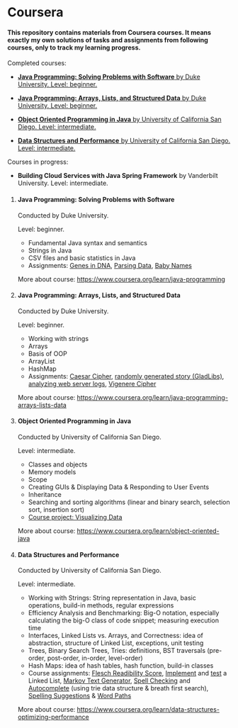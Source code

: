 # Coursera



#### This repository contains materials from Coursera courses. It means exactly my own solutions of tasks and assignments from following courses, only to track my learning progress.


Completed courses:
- [**Java Programming: Solving Problems with Software** by Duke University.
Level: beginner.](#java-programming-solving-problems-with-software)
  
- [**Java Programming: Arrays, Lists, and Structured Data**
by Duke University. Level: beginner.](#java-programming-arrays-lists-and-structured-data)
  
- [**Object Oriented Programming in Java** by University of California San Diego. Level: intermediate.](#object-oriented-programming-in-java)

- [**Data Structures and Performance** by University of California San Diego. Level: intermediate.](#data-structures-and-performance)


Courses in progress:
-  **Building Cloud Services with Java Spring Framework** by Vanderbilt University. Level: intermediate.


1. #### Java Programming: Solving Problems with Software

   Conducted by Duke University. 
   
   Level: beginner.
   - Fundamental Java syntax and semantics
   - Strings in Java
   - CSV files and basic statistics in Java
   - Assignments: [Genes in DNA](https://github.com/agatarauzer/Coursera/tree/master/JavaProgrammingSolvingProblemsWIthSoftware/src/main/java/Week2), [Parsing Data](https://github.com/agatarauzer/Coursera/tree/master/JavaProgrammingSolvingProblemsWIthSoftware/src/main/java/Week3), [Baby Names](https://github.com/agatarauzer/Coursera/tree/master/JavaProgrammingSolvingProblemsWIthSoftware/src/main/java/Week4/BabyBirthsProject)

   More about course: https://www.coursera.org/learn/java-programming
   

2. #### Java Programming: Arrays, Lists, and Structured Data

   Conducted by Duke University.

   Level: beginner.
   
   - Working with strings
   - Arrays 
   - Basis of OOP 
   - ArrayList 
   - HashMap
   - Assignments: [Caesar Cipher](https://github.com/agatarauzer/Coursera/tree/master/JavaProgrammingArraysListsAndStructuredData/src/main/java/Week1), [randomly generated story (GladLibs)](https://github.com/agatarauzer/Coursera/tree/master/JavaProgrammingArraysListsAndStructuredData/src/main/java/Week2), [analyzing web server logs](https://github.com/agatarauzer/Coursera/tree/master/JavaProgrammingArraysListsAndStructuredData/src/main/java/Week3), [Vigenere Cipher](https://github.com/agatarauzer/Coursera/tree/master/JavaProgrammingArraysListsAndStructuredData/src/main/java/Week4)

   More about course: https://www.coursera.org/learn/java-programming-arrays-lists-data


3. #### Object Oriented Programming in Java
   
   Conducted by University of California San Diego.
   
   Level: intermediate.

    - Classes and objects 
    - Memory models 
    - Scope
    - Creating GUIs & Displaying Data & Responding to User Events 
    - Inheritance 
    - Searching and sorting algorithms (linear and binary search, selection sort, insertion sort)
    - [Course project: Visualizing Data](https://github.com/agatarauzer/Coursera/tree/master/ObjectOrientedProgrammingInJava/UCSDUnfoldingMaps/src)

   More about course: https://www.coursera.org/learn/object-oriented-java
   

4. #### Data Structures and Performance 
   
   Conducted by University of California San Diego. 
   
   Level: intermediate.
   - Working with Strings: String representation in Java, basic operations, build-in methods, regular expressions
   - Efficiency Analysis and Benchmarking: Big-O notation, especially calculating the big-O class of code snippet; measuring execution time
   - Interfaces, Linked Lists vs. Arrays, and Correctness: idea of abstraction, structure of Linked List, exceptions, unit testing
   - Trees, Binary Search Trees, Tries: definitions, BST traversals (pre-order, post-order, in-order, level-order)
   - Hash Maps: idea of hash tables, hash function, build-in classes
   - Course assignments: [Flesch Readibility Score](https://github.com/agatarauzer/Coursera/tree/master/DataStructuresAndPerformance/MOOCTextEditor/src/document), [Implement](https://github.com/agatarauzer/Coursera/blob/master/DataStructuresAndPerformance/MOOCTextEditor/src/textgen/MyLinkedList.java) and [test](https://github.com/agatarauzer/Coursera/blob/master/DataStructuresAndPerformance/MOOCTextEditor/src/textgen/MyLinkedListTester.java) a Linked List, [Markov Text Generator](https://github.com/agatarauzer/Coursera/blob/master/DataStructuresAndPerformance/MOOCTextEditor/src/textgen/MarkovTextGeneratorLoL.java), [Spell Checking](https://github.com/agatarauzer/Coursera/blob/master/DataStructuresAndPerformance/MOOCTextEditor/src/spelling/DictionaryBST.java) and [Autocomplete](https://github.com/agatarauzer/Coursera/blob/master/DataStructuresAndPerformance/MOOCTextEditor/src/spelling/AutoCompleteDictionaryTrie.java) (using trie data structure & breath first search), [Spelling Suggestions](https://github.com/agatarauzer/Coursera/blob/master/DataStructuresAndPerformance/MOOCTextEditor/src/spelling/NearbyWords.java) & [Word Paths](https://github.com/agatarauzer/Coursera/blob/master/DataStructuresAndPerformance/MOOCTextEditor/src/spelling/WPTree.java)

   More about course: https://www.coursera.org/learn/data-structures-optimizing-performance
